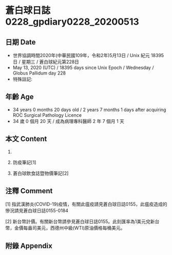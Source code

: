 # 蒼白球日誌0228_gpdiary0228_20200513 #

## 日期 Date ##

* 世界協調時間2020年(中華民國109年，令和2年)5月13日 / Unix 紀元 18395 日 / 星期三 / 蒼白球紀元第228日
* May 13, 2020 (UTC) / 18395 days since Unix Epoch / Wednesday / Globus Pallidum day 228
* 特殊註記:

## 年齡 Age ##

* 34 years 0 months 20 days old / 2 years 7 months 1 days after acquiring ROC Surgical Pathology Licence
* 34 歲 0 個月 20 天 / 成為病理專科醫師 2 年 7 個月 1 天

## 本文 Content ##

1. 

    
2. 防疫筆記[1]

    
3. 蒼白球飲食誌暨物價筆記[2]

    

## 注釋 Comment ##

[1] 指武漢肺炎(COVID-19)疫情，有關此瘟疫請見蒼白球日誌0155，此瘟疫造成的慘況請見蒼白球日誌0155-0184


[2] 新台幣計價。有關新台幣請參見蒼白球日誌0155。此刻匯率為1美元兌新台幣，金價每盎司美元，西德州中級(WTI)原油價格每桶美元。



## 附錄 Appendix ##

